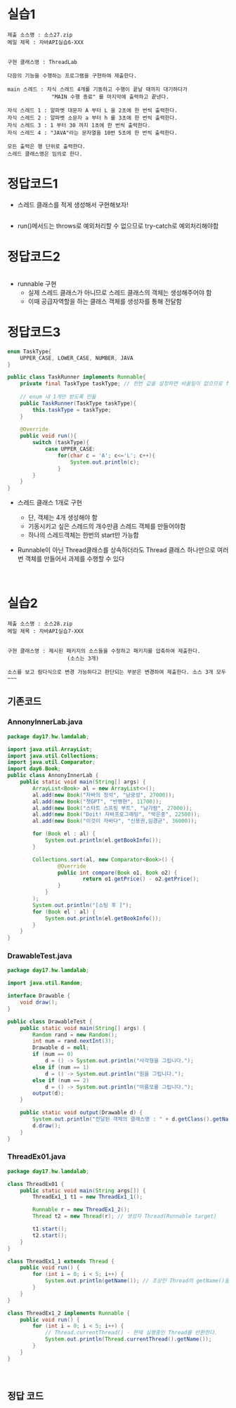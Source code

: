 # 실습1

```
제출 소스명 : 소스27.zip
메일 제목 : 자바API실습6-XXX


구현 클래스명 : ThreadLab

다음의 기능을 수행하는 프로그램을 구현하여 제출한다.

main 스레드 : 자식 스레드 4개를 기동하고 수행이 끝날 때까지 대기하다가 
              "MAIN 수행 종료" 를 마지막에 출력하고 끝낸다.

자식 스레드 1 : 알파벳 대문자 A 부터 L 을 2초에 한 번씩 출력한다.
자식 스레드 2 : 알파벳 소문자 a 부터 h 를 3초에 한 번씩 출력한다.
자식 스레드 3 : 1 부터 30 까지 1초에 한 번씩 출력한다.
자식 스레드 4 : "JAVA"라는 문자열을 10번 5초에 한 번씩 출력한다.

모든 출력은 행 단위로 출력한다.
스레드 클래스명은 임의로 한다.

```


# 정답코드1

- 스레드 클래스를 적게 생성해서 구현해보자!

```java

```

- run()메서드는 throws로 예외처리할 수 없으므로 try-catch로 예외처리해야함


# 정답코드2

```java

```

- runnable 구현 
  - 실제 스레드 클래스가 아니므로 스레드 클래스의 객체는 생성해주어야 함
  - 이때 공급자역할을 하는 클래스 객체를 생성자를 통해 전달함


# 정답코드3

```java
enum TaskType{
    UPPER_CASE, LOWER_CASE, NUMBER, JAVA
}

public class TaskRunner implements Runnable{
    private final TaskType taskType; // 한번 값을 설정하면 바꿀일이 없으므로 final 설정
    
    // enum 내 1개만 받도록 만듦
    public TaskRunner(TaskType taskType){
        this.taskType = taskType;
    }
    
    @Override
    public void run(){
        switch (taskType){
            case UPPER_CASE:
                for(char c = 'A'; c<='L'; c++){
                    System.out.println(c);
                }
        }
    }
}
```

- 스레드 클래스 1개로 구현
  - 단, 객체는 4개 생성해야 함
  - 기동시키고 싶은 스레드의 개수만큼 스레드 객체를 만들어야함
  - 하나의 스레드객체는 한번의 start만 가능함

- Runnable이 아닌 Thread클래스를 상속하더라도 Thread 클래스 하나만으로 여러번 객체를 만들어서 과제를 수행할 수 있다


<br>

# 실습2

```
제출 소스명 : 소스28.zip
메일 제목 : 자바API실습7-XXX


구현 클래스명 : 제시된 패키지의 소스들을 수정하고 패키지를 압축하여 제출한다.
                   (소스는 3개)

소스를 보고 람다식으로 변경 가능하다고 판단되는 부분은 변경하여 제출한다. 소스 3개 모두~~~

```

## 기존코드

### AnnonyInnerLab.java

```java
package day17.hw.lamdalab;

import java.util.ArrayList;
import java.util.Collections;
import java.util.Comparator;
import day6.Book;
public class AnnonyInnerLab {
	public static void main(String[] args) {
		ArrayList<Book> al = new ArrayList<>();
		al.add(new Book("자바의 정석", "남궁성", 27000));
		al.add(new Book("챗GPT", "반병현", 11700));
		al.add(new Book("스타트 스프링 부트", "남가람", 27000));
		al.add(new Book("Doit! 자바프로그래밍", "박은중", 22500));
		al.add(new Book("이것이 자바다", "신용권,임경균", 36000));

		for (Book el : al) {
			System.out.println(el.getBookInfo());
		}

		Collections.sort(al, new Comparator<Book>() {
				@Override
				public int compare(Book o1, Book o2) {
						return o1.getPrice() - o2.getPrice();					
				}
			}
		);
		System.out.println("[소팅 후 ]");
		for (Book el : al) {
			System.out.println(el.getBookInfo());
		}
	}
}

```


### DrawableTest.java

```java
package day17.hw.lamdalab;

import java.util.Random;

interface Drawable {
	void draw();
}

public class DrawableTest {
	public static void main(String[] args) {
		Random rand = new Random();
		int num = rand.nextInt(3);
		Drawable d = null;
		if (num == 0)
			d = () -> System.out.println("사각형을 그립니다.");
		else if (num == 1)
			d = () -> System.out.println("원을 그립니다.");
		else if (num == 2)
			d = () -> System.out.println("마름모를 그립니다.");
		output(d);
	}

	public static void output(Drawable d) {
		System.out.println("전달된 객체의 클래스명 : " + d.getClass().getName());
		d.draw();
	}
}

```


### ThreadEx01.java

```java
package day17.hw.lamdalab;

class ThreadEx01 {
	public static void main(String args[]) {
		ThreadEx1_1 t1 = new ThreadEx1_1();

		Runnable r = new ThreadEx1_2();
		Thread t2 = new Thread(r); // 생성자 Thread(Runnable target)

		t1.start();
		t2.start();
	}
}

class ThreadEx1_1 extends Thread {
	public void run() {
		for (int i = 0; i < 5; i++) {
			System.out.println(getName()); // 조상인 Thread의 getName()을 호출
		}
	}
}

class ThreadEx1_2 implements Runnable {
	public void run() {
		for (int i = 0; i < 5; i++) {
			// Thread.currentThread() - 현재 실행중인 Thread를 반환한다.
			System.out.println(Thread.currentThread().getName());
		}
	}
}

```


<br>

## 정답 코드

